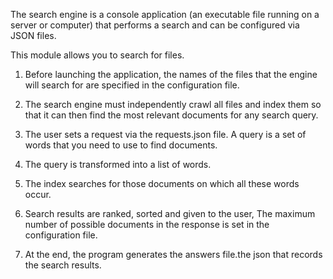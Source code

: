 
The search engine is a console application
(an executable file running on a server or computer)
that performs a search and can be configured via JSON files.

This module allows you to search for files.

1. Before launching the application, the names
of the files that the engine will search for are specified in the configuration file.

2. The search engine must independently crawl all files and
index them so that it can then find the most
relevant documents for any search query.

3. The user sets a request via the requests.json file. A query is
a set of words that you need to use to find documents.

4. The query is transformed into a list of words.
   
5. The index searches for those documents on which all these words occur.
    
6. Search results are ranked, sorted and given to the user,
The maximum number of possible documents in the response is set in
the configuration file.

7. At the end, the program generates the answers file.the json that records
the search results.

